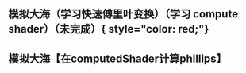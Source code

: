 ## 模拟大海（学习快速傅里叶变换）（学习 compute shader）（未完成）{ style="color: red;"}
<preview path="../demo/babylon/computeShader2/shaderSea1.vue"></preview>

## 模拟大海【在computedShader计算phillips】
<preview path="../demo/babylon/computeShader2/shaderSea2.vue"></preview>